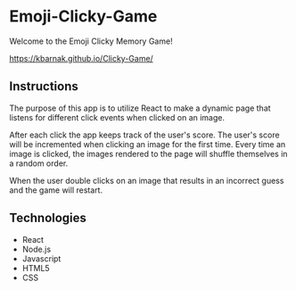 # Emoji-Clicky-Game

Welcome to the Emoji Clicky Memory Game!

https://kbarnak.github.io/Clicky-Game/

## Instructions 
The purpose of this app is to utilize React to make a dynamic page that listens for different click events when clicked on an image. 

After each click the app keeps track of the user's score. The user's score will be incremented when clicking an image for the first time. Every time an image is clicked, the images rendered to the page will shuffle themselves in a random order.

When the user double clicks on an image that results in an incorrect guess and the game will restart.

## Technologies
- React
- Node.js
- Javascript
- HTML5
- CSS